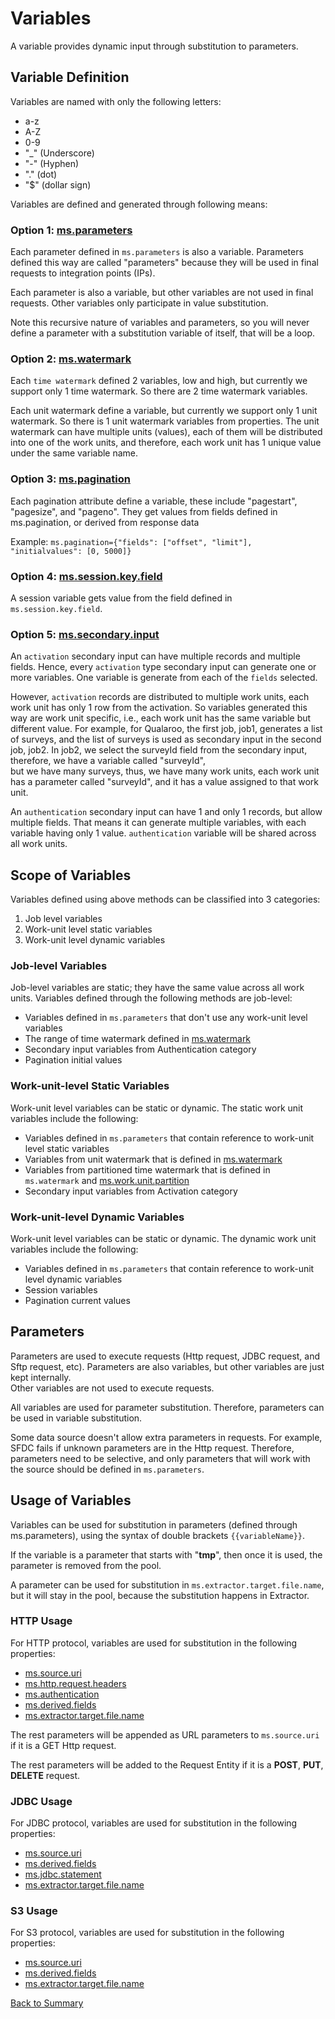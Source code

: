 # Variables

A variable provides dynamic input through substitution to parameters. 

## Variable Definition 

Variables are named with only the following letters:
- a-z
- A-Z
- 0-9
- "_" (Underscore)
- "-" (Hyphen)
- "." (dot)
- "$" (dollar sign)

Variables are defined and generated through following means:

### Option 1: [ms.parameters](https://github.com/linkedin/data-integration-library/blob/master/docs/parameters/ms.parameters.md)
 
Each parameter defined in `ms.parameters` is also a variable. Parameters defined this
way are called "parameters" because they will be used in final requests to 
integration points (IPs). 

Each parameter is also a variable, but other variables are not used in final requests.
Other variables only participate in value substitution. 

Note this recursive nature of variables and parameters, so you will 
never define a parameter with a substitution variable of itself, that 
will be a loop. 

### Option 2: [ms.watermark](https://github.com/linkedin/data-integration-library/blob/master/docs/parameters/ms.watermark.md)

Each `time watermark` defined 2 variables, low and high, but currently 
we support only 1 time watermark. 
So there are 2 time watermark variables. 

Each unit watermark define a variable, 
but currently we support only 1 unit watermark. So there 
is 1 unit watermark variables from properties. The unit watermark 
can have multiple units (values), each of them will be 
distributed into one of the work units, and therefore, 
each work unit has 1 unique value under the same variable name.

### Option 3: [ms.pagination](https://github.com/linkedin/data-integration-library/blob/master/docs/parameters/ms.pagination.md)

Each pagination attribute define a variable, these include 
"pagestart", "pagesize", and "pageno". They get values from fields 
defined in ms.pagination, or derived from response data

Example: `ms.pagination={"fields": ["offset", "limit"], "initialvalues": [0, 5000]}`     

### Option 4: [ms.session.key.field](https://github.com/linkedin/data-integration-library/blob/master/docs/parameters/ms.session.key.field.md)

A session variable gets value from the field defined in 
`ms.session.key.field`. 

### Option 5: [ms.secondary.input](https://github.com/linkedin/data-integration-library/blob/master/docs/parameters/ms.secondary.input.md)

An `activation` secondary input can have multiple records and multiple fields. 
Hence, every `activation` type secondary input can generate one or more variables.
One variable is generate from each of the `fields` selected.

However, `activation` records are distributed to multiple work units, each work 
unit has only 1 row from the activation. So variables generated this way 
are work unit specific, i.e., each work unit has the same variable 
but different value. For example, for Qualaroo, the first job, job1, 
generates a list of surveys, and the list of surveys is used as secondary 
input in the second job, job2. In job2, we select the surveyId 
field from the secondary input, therefore, we have a variable called "surveyId",  
but we have many surveys, thus, we have many work units, 
each work unit has a parameter called "surveyId", and it has a 
value assigned to that work unit.  

An `authentication` secondary input can have 1 and only 1 records, 
but allow multiple fields. That means it can generate multiple variables,
with each variable having only 1 value. 
`authentication` variable will be shared across all work units. 

## Scope of Variables

Variables defined using above methods can be classified into 3 categories:
1. Job level variables
2. Work-unit level static variables
3. Work-unit level dynamic variables

### Job-level Variables

Job-level variables are static; they have the same value across all work units. Variables defined through the following 
methods are job-level: 

- Variables defined in `ms.parameters` that don't use any work-unit level variables
- The range of time watermark defined in [ms.watermark](../parameters/ms.watermark.md)
- Secondary input variables from Authentication category
- Pagination initial values

### Work-unit-level Static Variables

Work-unit level variables can be static or dynamic. The static work unit variables include the following:
- Variables defined in `ms.parameters` that contain reference to work-unit level static variables
- Variables from unit watermark that is defined in [ms.watermark](../parameters/ms.watermark.md)
- Variables from partitioned time watermark that is defined in `ms.watermark` and [ms.work.unit.partition](../parameters/ms.work.unit.partition.md)
- Secondary input variables from Activation category 

### Work-unit-level Dynamic Variables

Work-unit level variables can be static or dynamic. The dynamic work unit variables include the following:
- Variables defined in `ms.parameters` that contain reference to work-unit level dynamic variables
- Session variables
- Pagination current values

## Parameters

Parameters are used to execute requests (Http request, JDBC request, and Sftp request, etc). 
Parameters are also variables, but other variables are just kept internally.  
Other variables are not used to execute requests.

All variables are used for parameter substitution. Therefore, parameters 
can be used in variable substitution.  

Some data source doesn't allow extra parameters in requests. 
For example, SFDC fails if unknown parameters are in the Http request.
Therefore, parameters need to be selective, and only 
parameters that will work with the source should be defined in `ms.parameters`. 

## Usage of Variables

Variables can be used for substitution in parameters (defined through ms.parameters), 
using the syntax of double brackets `{{variableName}}`.
 
If the variable is a parameter that starts with "**tmp**", then once it is used, 
the parameter is removed from the pool.

A parameter can be used for substitution in `ms.extractor.target.file.name`, 
but it will stay in the pool, because the substitution 
happens in Extractor. 

### HTTP Usage

For HTTP protocol, variables are used for substitution in the following properties:

- [ms.source.uri](https://github.com/linkedin/data-integration-library/blob/master/docs/parameters/ms.source.uri.md)
- [ms.http.request.headers](https://github.com/linkedin/data-integration-library/blob/master/docs/parameters/ms.http.request.headers.md)
- [ms.authentication](https://github.com/linkedin/data-integration-library/blob/master/docs/parameters/ms.authentication.md)
- [ms.derived.fields](https://github.com/linkedin/data-integration-library/blob/master/docs/parameters/ms.derived.fields.md)  
- [ms.extractor.target.file.name](https://github.com/linkedin/data-integration-library/blob/master/docs/parameters/ms.extractor.target.file.name.md)

The rest parameters will be appended as URL parameters to `ms.source.uri` 
if it is a GET Http request.

The rest parameters will be added to the Request Entity if it 
is a **POST**, **PUT**, **DELETE** request.

### JDBC Usage

For JDBC protocol, variables are used for substitution in the following properties:

- [ms.source.uri](https://github.com/linkedin/data-integration-library/blob/master/docs/parameters/ms.source.uri.md)
- [ms.derived.fields](https://github.com/linkedin/data-integration-library/blob/master/docs/parameters/ms.derived.fields.md)  
- [ms.jdbc.statement](https://github.com/linkedin/data-integration-library/blob/master/docs/parameters/ms.jdbc.statement.md)
- [ms.extractor.target.file.name](https://github.com/linkedin/data-integration-library/blob/master/docs/parameters/ms.extractor.target.file.name.md)

### S3 Usage

For S3 protocol, variables are used for substitution in the following properties:
- [ms.source.uri](https://github.com/linkedin/data-integration-library/blob/master/docs/parameters/ms.source.uri.md)
- [ms.derived.fields](https://github.com/linkedin/data-integration-library/blob/master/docs/parameters/ms.derived.fields.md)  
- [ms.extractor.target.file.name](https://github.com/linkedin/data-integration-library/blob/master/docs/parameters/ms.extractor.target.file.name.md)

[Back to Summary](summary.md#variables)